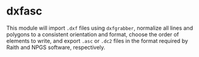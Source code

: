 # dxfasc
This module will import `.dxf` files  using `dxfgrabber`, normalize all lines and polygons to a consistent orientation and format, choose the order of elements to write, and export `.asc` or `.dc2` files in the format required by Raith and NPGS software, respectively.
